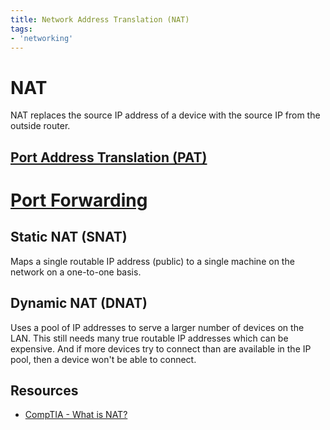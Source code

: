 ```yaml
---
title: Network Address Translation (NAT)
tags:
- 'networking'
---
```


# NAT

NAT replaces the source IP address of a device with the source IP from the outside router.

## [Port Address Translation (PAT)](2020-11-05--14-30-31Z--port_address_translation_pat.md)

# [Port Forwarding](2020-11-05--14-38-09Z--port_forwarding.md)

## Static NAT (SNAT)

Maps a single routable IP address (public) to a single machine on the network on a one-to-one basis.

## Dynamic NAT (DNAT)

Uses a pool of IP addresses to serve a larger number of devices on the LAN. This still needs many true routable IP addresses which can be expensive. And if more devices try to connect than are available in the IP pool, then a device won't be able to connect.

## Resources

* [CompTIA - What is NAT?](https://www.comptia.org/content/guides/what-is-network-address-translation)